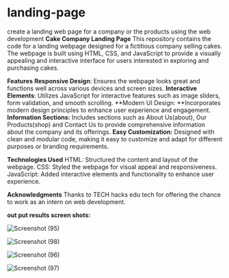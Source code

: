 # landing-page
create a landing web page for  a company or the products using the web development
**Cake Company Landing Page**
This repository contains the code for a landing webpage designed for a fictitious company selling cakes. The webpage is built using HTML, CSS, and JavaScript to provide a visually appealing and interactive interface for users interested in exploring and purchasing cakes.

**Features**
**Responsive Design**: Ensures the webpage looks great and functions well across various devices and screen sizes.
**Interactive Elements**: Utilizes JavaScript for interactive features such as image sliders, form validation, and smooth scrolling.
**Modern UI Design: **Incorporates modern design principles to enhance user experience and engagement.
**Information Sections:** Includes sections such as About Us(about), Our Products(shop) and Contact Us to provide comprehensive information about the company and its offerings.
**Easy Customization:** Designed with clean and modular code, making it easy to customize and adapt for different purposes or branding requirements.

**Technologies Used**
HTML: Structured the content and layout of the webpage.
CSS: Styled the webpage for visual appeal and responsiveness.
JavaScript: Added interactive elements and functionality to enhance user experience.

**Acknowledgments**
Thanks to TECH hacks edu tech for offering the chance to work as an intern on web development.

**out put results screen shots:**


![Screenshot (95)](https://github.com/user-attachments/assets/09e1945b-c516-431d-b141-b98dd750c72b)


![Screenshot (98)](https://github.com/user-attachments/assets/faf0c3b4-40ef-4950-8a3d-a175402ee557)

![Screenshot (96)](https://github.com/user-attachments/assets/9197b267-f6bd-4060-a5df-182676aa7adf)

![Screenshot (97)](https://github.com/user-attachments/assets/373e9a20-7f03-4ad2-8052-039f1f29fe8a)
